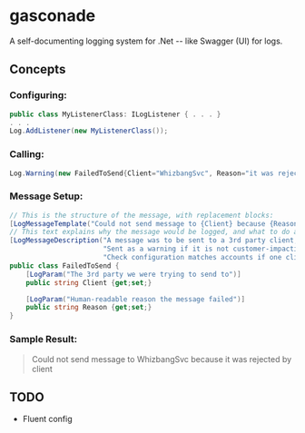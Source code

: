 # gasconade
A self-documenting logging system for .Net -- like Swagger (UI) for logs.

Concepts
--------

### Configuring:
```csharp
public class MyListenerClass: ILogListener { . . . }
. . .
Log.AddListener(new MyListenerClass());
```

### Calling:
```csharp
Log.Warning(new FailedToSend{Client="WhizbangSvc", Reason="it was rejected by client"});
```

### Message Setup:
```csharp
// This is the structure of the message, with replacement blocks:
[LogMessageTemplate("Could not send message to {Client} because {Reason}")]
// This text explains why the message would be logged, and what to do about it -- to be used by an Operations team:
[LogMessageDescription("A message was to be sent to a 3rd party client, but a non-network error occured.",
                       "Sent as a warning if it is not customer-impacting, as an error otherwise.",
                       "Check configuration matches accounts if one client gets repeated errors.")]
public class FailedToSend {
    [LogParam("The 3rd party we were trying to send to")]
    public string Client {get;set;}

    [LogParam("Human-readable reason the message failed")]
    public string Reason {get;set;}
}
```

### Sample Result:
> Could not send message to WhizbangSvc because it was rejected by client


TODO
----

* Fluent config
